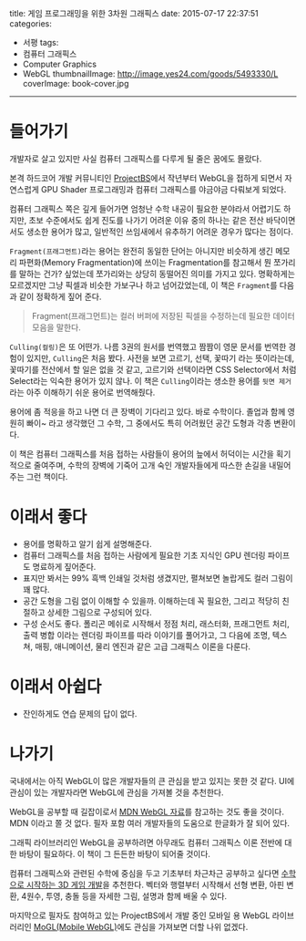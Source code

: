 title: 게임 프로그래밍을 위한 3차원 그래픽스
date: 2015-07-17 22:37:51
categories:
  - 서평
tags:
  - 컴퓨터 그래픽스
  - Computer Graphics
  - WebGL
thumbnailImage: http://image.yes24.com/goods/5493330/L
coverImage: book-cover.jpg
---
# 들어가기

개발자로 살고 있지만 사실 컴퓨터 그래픽스를 다루게 될 줄은 꿈에도 몰랐다.

본격 하드코어 개발 커뮤니티인 [ProjectBS](https://github.com/projectBS)에서 작년부터 WebGL을 접하게 되면서 자연스럽게 GPU Shader 프로그래밍과 컴퓨터 그래픽스를 야금야금 다뤄보게 되었다.

컴퓨터 그래픽스 쪽은 깊게 들어가면 엄청난 수학 내공이 필요한 분야라서 어렵기도 하지만, 초보 수준에서도 쉽게 진도를 나가기 어려운 이유 중의 하나는 같은 전산 바닥이면서도 생소한 용어가 많고, 일반적인 쓰임새에서 유추하기 어려운 경우가 많다는 점이다.

`Fragment(프래그먼트)`라는 용어는 완전히 동일한 단어는 아니지만 비슷하게 생긴 메모리 파편화(Memory Fragmentation)에 쓰이는 Fragmentation를 참고해서 뭔 쪼가리를 말하는 건가? 싶었는데 쪼가리와는 상당히 동떨어진 의미를 가지고 있다. 명확하게는 모르겠지만 그냥 픽셀과 비슷한 가보구나 하고 넘어갔었는데, 이 책은 `Fragment`를 다음과 같이 정확하게 짚어 준다.

> Fragment(프래그먼트)는 컬러 버퍼에 저장된 픽셀을 수정하는데 필요한 데이터 모음을 말한다.


`Culling(컬링)`은 또 어떤가. 나름 3권의 원서를 번역했고 짬짬이 영문 문서를 번역한 경험이 있지만, `Culling`은 처음 봤다. 사전을 보면 고르기, 선택, 꽃따기 라는 뜻이라는데, 꽃따기를 전산에서 할 일은 없을 것 같고, 고르기와 선택이라면 CSS Selector에서 처럼 Select라는 익숙한 용어가 있지 않나. 이 책은 `Culling`이라는 생소한 용어를 `뒷면 제거`라는 아주 이해하기 쉬운 용어로 번역해줬다.

용어에 좀 적응을 하고 나면 더 큰 장벽이 기다리고 있다. 바로 수학이다. 졸업과 함께 영원히 빠이~ 라고 생각했던 그 수학, 그 중에서도 특히 어려웠던 공간 도형과 각종 변환이다.

이 책은 컴퓨터 그래픽스를 처음 접하는 사람들이 용어의 늪에서 허덕이는 시간을 획기적으로 줄여주며, 수학의 장벽에 기죽어 고개 숙인 개발자들에게 따스한 손길을 내밀어 주는 그런 책이다.


# 이래서 좋다

- 용어를 명확하고 알기 쉽게 설명해준다.
- 컴퓨터 그래픽스를 처음 접하는 사람에게 필요한 기초 지식인 GPU 렌더링 파이프도 명료하게 짚어준다.
- 표지만 봐서는 99% 흑백 인쇄일 것처럼 생겼지만, 펼쳐보면 놀랍게도 컬러 그림이 꽤 많다.
- 공간 도형을 그림 없이 이해할 수 있을까. 이해하는데 꼭 필요한, 그리고 적당히 친절하고 상세한 그림으로 구성되어 있다.
- 구성 순서도 좋다. 폴리곤 메쉬로 시작해서 정점 처리, 래스터화, 프래그먼트 처리, 출력 병합 이라는 렌더링 파이프를 따라 이야기를 풀어가고, 그 다음에 조명, 텍스쳐, 매핑, 애니메이션, 물리 엔진과 같은 고급 그래픽스 이론을 다룬다.


# 이래서 아쉽다

- 잔인하게도 연습 문제의 답이 없다.


# 나가기

국내에서는 아직 WebGL이 많은 개발자들의 큰 관심을 받고 있지는 못한 것 같다. UI에 관심이 있는 개발자라면 WebGL에 관심을 가져볼 것을 추천한다.

WebGL을 공부할 때 길잡이로서 [MDN WebGL 자료](https://developer.mozilla.org/ko/docs/Web/WebGL)를 참고하는 것도 좋을 것이다. MDN 이라고 쫄 것 없다. 필자 포함 여러 개발자들의 도움으로 한글화가 잘 되어 있다.

그래픽 라이브러리인 WebGL을 공부하려면 아무래도 컴퓨터 그래픽스 이론 전반에 대한 바탕이 필요하다. 이 책이 그 든든한 바탕이 되어줄 것이다.

컴퓨터 그래픽스와 관련된 수학에 중심을 두고 기초부터 차근차근 공부하고 싶다면 [수학으로 시작하는 3D 게임 개발](http://www.yes24.com/24/goods/15291048)을 추천한다. 벡터와 행렬부터 시작해서 선형 변환, 아핀 변환, 4원수, 투영, 충돌 등을 자세한 그림, 설명과 함께 배울 수 있다.

마지막으로 필자도 참여하고 있는 ProjectBS에서 개발 중인 모바일 용 WebGL 라이브러리인 [MoGL(Mobile WebGL)](https://github.com/projectBS/MoGL)에도 관심을 가져보면 더할 나위 없겠다.